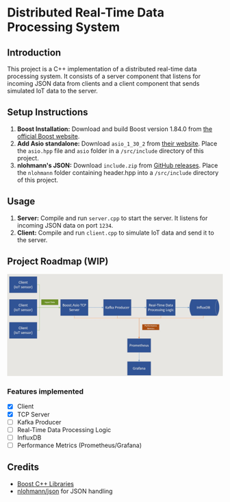# Distributed Real-Time Data Processing System

## Introduction
This project is a C++ implementation of a distributed real-time data processing system. It consists of a server component that listens for incoming JSON data from clients and a client component that sends simulated IoT data to the server.

## Setup Instructions
1. **Boost Installation:** Download and build Boost version 1.84.0 from [the official Boost website](https://www.boost.org/users/history/).
2. **Add Asio standalone:** Download `asio_1_30_2` from [their website](https://think-async.com/Asio/Download.html). Place the `asio.hpp` file and `asio` folder in a `/src/include` directory of this project.
3. **nlohmann's JSON:** Download `include.zip` from [GitHub releases](https://github.com/nlohmann/json). Place the `nlohmann` folder containing header.hpp into a `/src/include` directory of this project.

## Usage
1. **Server:** Compile and run `server.cpp` to start the server. It listens for incoming JSON data on port `1234`.
2. **Client:** Compile and run `client.cpp` to simulate IoT data and send it to the server.

## Project Roadmap (WIP)
![Alt Text](images/flowchart.jpg)

### Features implemented
- [x] Client
- [x] TCP Server
- [ ] Kafka Producer
- [ ] Real-Time Data Processing Logic
- [ ] InfluxDB
- [ ] Performance Metrics (Prometheus/Grafana)

## Credits
- [Boost C++ Libraries](https://www.boost.org/)
- [nlohmann/json](https://github.com/nlohmann/json) for JSON handling
